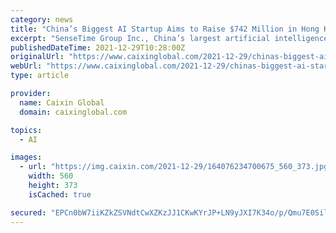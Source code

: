 ```yaml
---
category: news
title: "China’s Biggest AI Startup Aims to Raise $742 Million in Hong Kong IPO"
excerpt: "SenseTime Group Inc., China’s largest artificial intelligence (AI) startup by revenue, plans to raise about HK$5.78 billion ($742.7 million) in its Hong Kong IPO on Friday, the company said in an exchange filing on Wednesday."
publishedDateTime: 2021-12-29T10:28:00Z
originalUrl: "https://www.caixinglobal.com/2021-12-29/chinas-biggest-ai-startup-aims-to-raise-742-million-in-hong-kong-ipo-101823707.html"
webUrl: "https://www.caixinglobal.com/2021-12-29/chinas-biggest-ai-startup-aims-to-raise-742-million-in-hong-kong-ipo-101823707.html"
type: article

provider:
  name: Caixin Global
  domain: caixinglobal.com

topics:
  - AI

images:
  - url: "https://img.caixin.com/2021-12-29/164076234700675_560_373.jpg"
    width: 560
    height: 373
    isCached: true

secured: "EPCn0bW7iiKZkZSVNdtCwXZKzJJ1CKwKYrJP+LN9yJXI7K34o/p/Qmu7E0SilagOUKvYtxlzVzTvHLA+ypVKEBOu843Nxy44Sd2+ICnvb4/it0dlLUKrb//nDGw269KXLDqIfzvz0aPnyZxpDTpSp3mmdYwunD3ZhbSt7wTBna8gg7N0aq8W1UsU8s1nhqQrjBC2S7jRRTRU1DPhixXssFIuSyGjY2ku+mD/jekHnmwEOgahlxVO+f+r6p1X0iXandb1g8dnE+bbQDdqXhcSCmZ55n78vD+tuxTcyUWAF618qmItuONe12Hu4+KN+RltXCb4bkixXO+d5PByZZd4nyS2pFf0mX9eUbA10F2ahFA=;XccpTHkuUO2JIeX/ssNieQ=="
---
```


